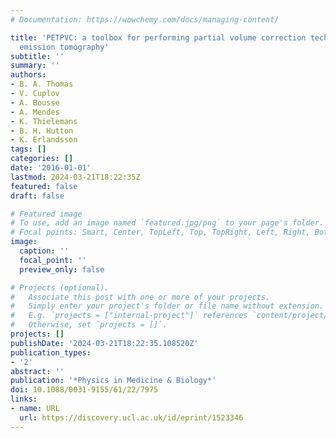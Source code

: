 ```yaml
---
# Documentation: https://wowchemy.com/docs/managing-content/

title: 'PETPVC: a toolbox for performing partial volume correction techniques in positron
  emission tomography'
subtitle: ''
summary: ''
authors:
- B. A. Thomas
- V. Cuplov
- A. Bousse
- A. Mendes
- K. Thielemans
- B. H. Hutton
- K. Erlandsson
tags: []
categories: []
date: '2016-01-01'
lastmod: 2024-03-21T18:22:35Z
featured: false
draft: false

# Featured image
# To use, add an image named `featured.jpg/png` to your page's folder.
# Focal points: Smart, Center, TopLeft, Top, TopRight, Left, Right, BottomLeft, Bottom, BottomRight.
image:
  caption: ''
  focal_point: ''
  preview_only: false

# Projects (optional).
#   Associate this post with one or more of your projects.
#   Simply enter your project's folder or file name without extension.
#   E.g. `projects = ["internal-project"]` references `content/project/deep-learning/index.md`.
#   Otherwise, set `projects = []`.
projects: []
publishDate: '2024-03-21T18:22:35.108520Z'
publication_types:
- '2'
abstract: ''
publication: '*Physics in Medicine & Biology*'
doi: 10.1088/0031-9155/61/22/7975
links:
- name: URL
  url: https://discovery.ucl.ac.uk/id/eprint/1523346
---
```

